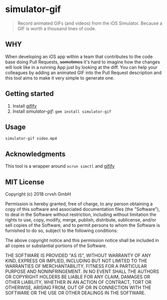 # simulator-gif
> Record animated GIFs (and videos) from the iOS Simulator. Because a GIF is worth a thousand lines of code.

## WHY
When developing an iOS app within a team that contributes to the code base doing Pull Requests, ~~sometimes~~ it's hard to imagine how the changes will look like in a running App just by looking at the diff. You can help your colleagues by adding an animated GIF into the Pull Request description and this tool aims to make it very simple to generate one.

## Getting started
1. Install [gifify](https://github.com/vvo/gifify)
2. Install _simulator-gif_: `gem install simulator-gif`

## Usage
`simulator-gif video.mp4`

## Acknowledgments
This tool is a wrapper around `xcrun simctl` and [gifify](https://github.com/vvo/gifify)

## MIT License
Copyright (c) 2018 crvsh GmbH

Permission is hereby granted, free of charge, to any person obtaining a copy
of this software and associated documentation files (the "Software"), to deal
in the Software without restriction, including without limitation the rights
to use, copy, modify, merge, publish, distribute, sublicense, and/or sell
copies of the Software, and to permit persons to whom the Software is
furnished to do so, subject to the following conditions:

The above copyright notice and this permission notice shall be included in all
copies or substantial portions of the Software.

THE SOFTWARE IS PROVIDED "AS IS", WITHOUT WARRANTY OF ANY KIND, EXPRESS OR
IMPLIED, INCLUDING BUT NOT LIMITED TO THE WARRANTIES OF MERCHANTABILITY,
FITNESS FOR A PARTICULAR PURPOSE AND NONINFRINGEMENT. IN NO EVENT SHALL THE
AUTHORS OR COPYRIGHT HOLDERS BE LIABLE FOR ANY CLAIM, DAMAGES OR OTHER
LIABILITY, WHETHER IN AN ACTION OF CONTRACT, TORT OR OTHERWISE, ARISING FROM,
OUT OF OR IN CONNECTION WITH THE SOFTWARE OR THE USE OR OTHER DEALINGS IN THE
SOFTWARE.